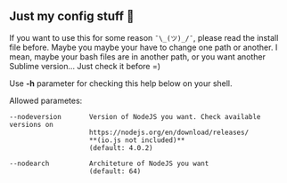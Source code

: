 ## Just my config stuff :beer:

If you want to use this for some reason `¯\_(ツ)_/¯`, please read the install file before. Maybe you maybe your have to change one path or another. I mean, maybe your bash files are in another path, or you want another Sublime version... Just check it before =)

Use **-h** parameter for checking this help below on your shell.


Allowed parametes:

	--nodeversion		Version of NodeJS you want. Check available versions on
						https://nodejs.org/en/download/releases/
						**(io.js not included)**
						(default: 4.0.2)

	--nodearch			Architeture of NodeJS you want
						(default: 64)
